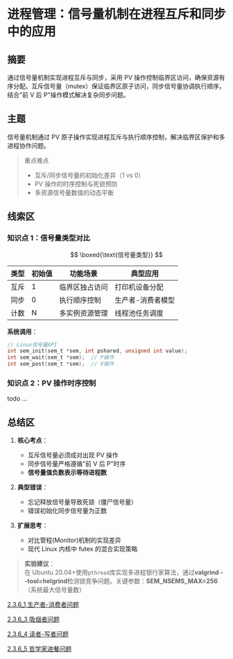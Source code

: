 # 进程管理：信号量机制在进程互斥和同步中的应用

## 摘要

通过信号量机制实现进程互斥与同步，采用 PV 操作控制临界区访问，确保资源有序分配。互斥信号量（mutex）保证临界区原子访问，同步信号量协调执行顺序，结合"前 V 后 P"操作模式解决复杂同步问题。

## 主题

信号量机制通过 PV 原子操作实现进程互斥与执行顺序控制，解决临界区保护和多进程协作问题。

> 重点难点
>
> - 互斥/同步信号量的初始化差异（1 vs 0）
> - PV 操作的时序控制与死锁预防
> - 多资源信号量数值的动态平衡

## 线索区

### 知识点 1：信号量类型对比

$$
\boxed{\text{信号量类型}}
$$

| 类型 | 初始值 | 功能场景 | 典型应用 |
|------|--------|--------------------|-------------------|
| 互斥 | 1 | 临界区独占访问 | 打印机设备分配 |
| 同步 | 0 | 执行顺序控制 | 生产者-消费者模型 |
| 计数 | N | 多实例资源管理 | 线程池任务调度 |

**系统调用**：

```c
// Linux信号量API
int sem_init(sem_t *sem, int pshared, unsigned int value);
int sem_wait(sem_t *sem);  // P操作
int sem_post(sem_t *sem);  // V操作
```

### 知识点 2：PV 操作时序控制

todo ...

## 总结区

1. **核心考点**：

   - 互斥信号量必须成对出现 PV 操作
   - 同步信号量严格遵循"前 V 后 P"时序
   - **信号量值负数表示等待进程数**

2. **典型错误**：

   - 忘记释放信号量导致死锁（僵尸信号量）
   - 错误初始化同步信号量为正数

3. **扩展思考**：
   - 对比管程(Monitor)机制的实现差异
   - 现代 Linux 内核中 futex 的混合实现策略

> **实验建议**：  
> 在 Ubuntu 20.04+使用`pthread`库实现多进程银行家算法，通过**valgrind --tool=helgrind**检测锁竞争问题。关键参数：**SEM_NSEMS_MAX=256**（系统最大信号量数）

[2.3.6_1 生产者-消费者问题](2.3.6_1%20生产者-消费者问题.md)

[2.3.6_3 吸烟者问题](2.3.6_3%20吸烟者问题.md)

[2.3.6_4 读者-写者问题](2.3.6_4%20读者-写者问题.md)

[2.3.6_5 哲学家进餐问题](2.3.6_5%20哲学家进餐问题.md)
